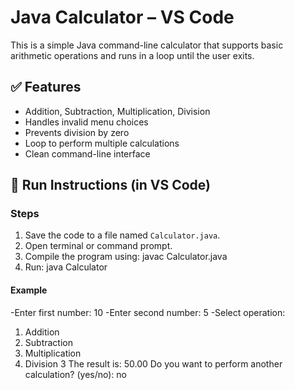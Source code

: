 # Java Calculator – VS Code

This is a simple Java command-line calculator that supports basic arithmetic operations and runs in a loop until the user exits.

## ✅ Features

- Addition, Subtraction, Multiplication, Division
- Handles invalid menu choices
- Prevents division by zero
- Loop to perform multiple calculations
- Clean command-line interface

## 🚀 Run Instructions (in VS Code)

### Steps

1. Save the code to a file named `Calculator.java`.
2. Open terminal or command prompt.
3. Compile the program using:
   javac Calculator.java
4. Run:
   java Calculator

#### Example

-Enter first number: 10
-Enter second number: 5
-Select operation:
1. Addition
2. Subtraction
3. Multiplication
4. Division
3
The result is: 50.00
Do you want to perform another calculation? (yes/no): no

